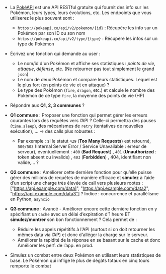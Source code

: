 

- La [PokéAPI](https://pokeapi.co/) est une API RESTful gratuite qui fournit des info sur les Pokémon, leurs types, leurs évolutions, etc. Les endpoints que vous utiliserez le plus souvent sont :
    - `https://pokeapi.co/api/v2/pokemon/{id}` : Récupère les info sur un Pokémon par son ID ou son nom
    - `https://pokeapi.co/api/v2/type/{type}` : Récupère les infos sur un type de Pokémon


- Écrivez une fonction qui demande au user :
    - Le nom/id d'un Pokémon et affiche ses statistiques : *points de vie*, *attaque*, *défense*, etc. (Ne retourner pas tout simplement le grand `json`)
    - Le nom de deux Pokémon et compare leurs statistiques. Lequel est le plus fort (en points de vie et en attaque) ?
    - Le type des Pokémon (`fire`, `dragon`, etc.) et calcule le nombre des Pokémon de ce type `fire`, la moyenne des points de vie (HP)


- Répondre aux **Q1, 2, 3 communes** ?
- **Q1 commune** : Proposer une fonction qui permet gérer les erreurs courantes lors des requêtes vers l’API ? Celle-ci permettra des pauses (`time.sleep`), des mécanismes de `retry` (tentatives de nouvelles exécution), … ⇒ des calls plus robustes :
    - Par exemple : si le statut `429` (**Too Many Requests**) est retourné, `500/503` (Internal Server Error / Service Unavailable : erreur de serveur), éventuellement : `400` (**Bad Request**) , `401` (**Unauthorized** : token absent ou invalide) , `403` (**Forbidden**) , 404, identifiant non valide,… ?
- **Q2 commune** : Améliorer cette dernière fonction pour qu’elle puisse gérer des millions de requêtes de manière efficace et **simulez** à l’aide d’un script une charge très élevée de call vers plusieurs rootes : ["https://api.example.com/data1", "https://api.example.com/data2", "https://api.example.com/data3"] ? Indice : concurrence et parallélisme en Python, `asyncio`
- **Q3 commune** : Avancé - Améliorer encore cette dernière fonction en y spécifiant un `cache` avec un délai d’expiration d’1 heure ET **simulez/montrer** son bon fonctionnement ? Cela permet de :
    - Réduire les appels répétitifs à l'API (surtout si on doit retourner les mêmes data via l’AP) et donc d'alléger la charge sur le serveur.
    - Améliorer la rapidité de la réponse en se basant sur le cache et donc Améliorer les perf. de l’app. en prod.
- Simulez un combat entre deux Pokémon en utilisant leurs statistiques de base. Le Pokémon qui inflige le plus de dégâts totaux en cinq tours remporte le combat